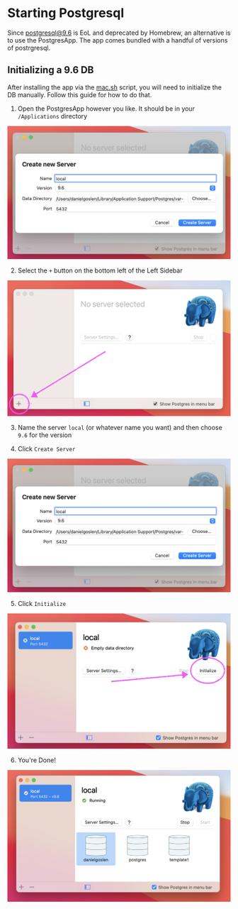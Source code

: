# Starting Postgresql

Since postgresql@9.6 is EoL and deprecated by Homebrew, an alternative is to use the PostgresApp. The app comes bundled with a handful of versions of postrgresql. 

## Initializing a 9.6 DB

After installing the app via the [mac.sh](./mach.sh) script, you will need to initialize the DB manually. Follow this guide for how to do that.

1. Open the PostgresApp however you like. It should be in your `/Applications` directory

![](./images/postgresql-9.6-create-screen.png)

2. Select the `+` button on the bottom left of the Left Sidebar

![](./images/postgresql-startup-screen_add-button-highlight.png)

3. Name the server `local` (or whatever name you want) and then choose `9.6` for the version

4. Click `Create Server`

![](./images/postgresql-9.6-create-screen.png)

5. Click `Initialize`

![](./images/postgresql-9.6-init-screen.png)

6. You're Done!

![](./images/postgresql-9.6-finished-screen.png)